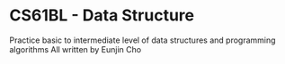 CS61BL - Data Structure
===

Practice basic to intermediate level of data structures and programming algorithms
All written by Eunjin Cho